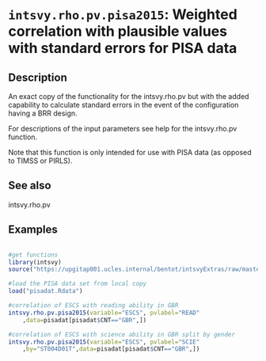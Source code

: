 # `intsvy.rho.pv.pisa2015`: Weighted correlation with plausible values with standard errors for PISA data

## Description

An exact copy of the functionality for the intsvy.rho.pv but with the added capability to calculate standard errors
in the event of the configuration having a BRR design.

For descriptions of the input parameters see help for the intsvy.rho.pv function.

Note that this function is only intended for use with PISA data (as opposed to TIMSS or PIRLS).

## See also

intsvy.rho.pv

## Examples

```r 

#get functions
library(intsvy)
source("https://upgitap001.ucles.internal/bentot/intsvyExtras/raw/master/functions/intsvy.rho.pv.pisa2015.R")

#load the PISA data set from local copy
load("pisadat.Rdata")

#correlation of ESCS with reading ability in GBR
intsvy.rho.pv.pisa2015(variable="ESCS", pvlabel="READ"
	,data=pisadat[pisadat$CNT=="GBR",])

#correlation of ESCS with science ability in GBR split by gender
intsvy.rho.pv.pisa2015(variable="ESCS", pvlabel="SCIE"
	,by="ST004D01T",data=pisadat[pisadat$CNT=="GBR",])

``` 
